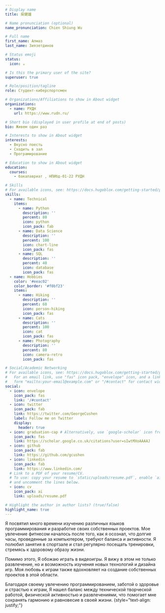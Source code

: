 ```yaml
---
# Display name
title: 吳健雄

# Name pronunciation (optional)
name_pronunciation: Chien Shiung Wu

# Full name 
first_name: Алмаз
last_name: Зиязетдинов

# Status emoji
status:
  icon: ☕️

# Is this the primary user of the site?
superuser: true

# Role/position/tagline
role: Студент-киберспортсмен

# Organizations/Affiliations to show in About widget
organizations:
  - name: РУДН
    url: https://www.rudn.ru/

# Short bio (displayed in user profile at end of posts)
bio: Живем один раз

# Interests to show in About widget
interests:
  - Вкусно поесть
  - Сходить в зал
  - Програмирование

# Education to show in About widget
education:
  courses:
    - бакалавриат , НПИбд-01-22 РУДН 

# Skills
# For available icons, see: https://docs.hugoblox.com/getting-started/page-builder/#icons
skills:
  - name: Technical
    items:
      - name: Python
        description: ''
        percent: 80
        icon: python
        icon_pack: fab
      - name: Data Science
        description: ''
        percent: 100
        icon: chart-line
        icon_pack: fas
      - name: SQL
        description: ''
        percent: 40
        icon: database
        icon_pack: fas
  - name: Hobbies
    color: '#eeac02'
    color_border: '#f0bf23'
    items:
      - name: Hiking
        description: ''
        percent: 60
        icon: person-hiking
        icon_pack: fas
      - name: Cats
        description: ''
        percent: 100
        icon: cat
        icon_pack: fas
      - name: Photography
        description: ''
        percent: 80
        icon: camera-retro
        icon_pack: fas

# Social/Academic Networking
# For available icons, see: https://docs.hugoblox.com/getting-started/page-builder/#icons
#   For an email link, use "fas" icon pack, "envelope" icon, and a link in the
#   form "mailto:your-email@example.com" or "/#contact" for contact widget.
social:
  - icon: envelope
    icon_pack: fas
    link: '/#contact'
  - icon: twitter
    icon_pack: fab
    link: https://twitter.com/GeorgeCushen
    label: Follow me on Twitter
    display:
      header: true
  - icon: graduation-cap # Alternatively, use `google-scholar` icon from `ai` icon pack
    icon_pack: fas
    link: https://scholar.google.co.uk/citations?user=sIwtMXoAAAAJ
  - icon: github
    icon_pack: fab
    link: https://github.com/gcushen
  - icon: linkedin
    icon_pack: fab
    link: https://www.linkedin.com/
  # Link to a PDF of your resume/CV.
  # To use: copy your resume to `static/uploads/resume.pdf`, enable `ai` icons in `params.yaml`,
  # and uncomment the lines below.
  - icon: cv
    icon_pack: ai
    link: uploads/resume.pdf

# Highlight the author in author lists? (true/false)
highlight_name: true
---
```


Я посвятил много времени изучению различных языков программирования и разработке своих собственных проектов. Мое увлечение фитнесом началось после того, как я осознал, что долгие часы, проведенные за компьютером, требуют баланса и активности. Я полюбил занятия в спортзале и стал регулярно посещать тренировки, стремясь к здоровому образу жизни.

Помимо этого, Я обожаю играть в видеоигры. Я вижу в этом не только развлечение, но и возможность изучения новых технологий и дизайна игр. Моя любовь к играм также вдохновляет  на создание собственных проектов в этой области.

Благодаря своему увлечению программированием, заботой о здоровье и страстью к играм, Я нашел баланс между технической творческой работой, физической активностью и развлечениями, что помогает мне сохранять гармонию и равновесие в своей жизни.
{style="text-align: justify;"}

